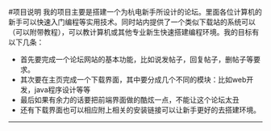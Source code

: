 #项目说明
我的项目主要是搭建一个为杭电新手所设计的论坛。里面各位计算机的新手可以快速入门编程等实用技术。同时站内提供了一个类似下载站的系统可以（可以附带教程），可以教计算机或其他专业新生快速搭建编程环境。我的目标有以下几条：<br /> 
* 首先要完成一个论坛网站的基本功能，比如说发帖子，回复帖子，删帖子等要求。<br /> 
* 其次要在主页完成一个下载界面，其中要分成几个不同的模块：比如web开发，java程序设计等等 <br /> 
* 最后如果有余力的话要把前端界面做的酷炫一点，不能让这个论坛太丑 <br /> 
* 还有下载界面也可以相应附上相关的安装链接可以让新手更好的去搭建环境。
******

